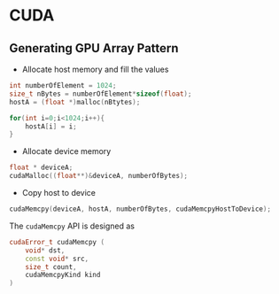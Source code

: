 # CUDA

## Generating GPU Array Pattern

* Allocate host memory and fill the values

```cpp
int numberOfElement = 1024;
size_t nBytes = numberOfElement*sizeof(float);
hostA = (float *)malloc(nBtytes);

for(int i=0;i<1024;i++){
    hostA[i] = i;
}
```

* Allocate device memory 

```cpp
float * deviceA;
cudaMalloc((float**)&deviceA, numberOfBytes);
```

* Copy host to device

```cpp
cudaMemcpy(deviceA, hostA, numberOfBytes, cudaMemcpyHostToDevice);
```

The `cudaMemcpy` API is designed as

```cpp
​cudaError_t cudaMemcpy ( 
    void* dst, 
    const void* src, 
    size_t count, 
    cudaMemcpyKind kind 
)
```



